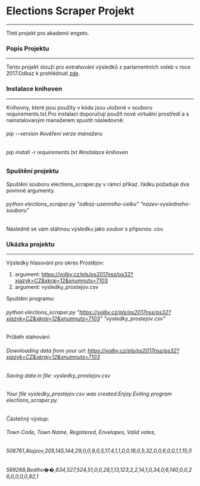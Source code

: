 # Elections Scraper Projekt
---
Třetí projekt pro akademii engeto.
### Popis Projektu
---
Tento projekt slouží pro extrahování výsledků z parlamentních voleb v roce 2017.Odkaz k prohlédnutí [zde](https://volby.cz/pls/ps2017nss/ps32?xjazyk=CZ&xkraj=12&xnumnuts=7103).
### Instalace knihoven
---
Knihovny, které jsou použity v kódu jsou uložené v souboru requirements.txt.Pro instalaci doporučuji použít nové virtuální prostředí a s nainstalovaným manažerem spustit následovně:

###### pip --version  #ověření verze manažeru
###### pip install -r requirements.txt #instalace knihoven
### Spuštění projektu
Spuštění souboru elections_scraper.py v rámci příkaz. řádku požaduje dva povinné argumenty.
###### python elections_scraper.py "odkaz-uzemniho-celku" "nazev-vysledneho-souboru"
Následně se vám stáhnou výsledku jako soubor s připonou .csv.
### Ukázka projektu
---
Výsledky hlasování pro okres Prostějov:
1. argument: https://volby.cz/pls/ps2017nss/ps32?xjazyk=CZ&xkraj=12&xnumnuts=7103
2. argument: vysledky_prostejov.csv

Spuštění programu:
###### python elections_scraper.py "https://volby.cz/pls/ps2017nss/ps32?xjazyk=CZ&xkraj=12&xnumnuts=7103" "vysledky_prostejov.csv"
Průběh stahování:
###### Downloading data from your url: https://volby.cz/pls/ps2017nss/ps32?xjazyk=CZ&xkraj=12&xnumnuts=7103
###### Saving data in file: vysledky_prostejov.csv
###### Your file vysledky_prostejov.csv was created.Enjoy.Exiting program elections_scraper.py.
Částečný výstup:
###### Town Code, Town Name, Registered, Envelopes, Valid votes,
###### 506761,Alojzov,205,145,144,29,0,0,9,0,5,17,4,1,1,0,0,18,0,5,32,0,0,6,0,0,1,1,15,0
###### 589268,Bediho��,834,527,524,51,0,0,28,1,13,123,2,2,14,1,0,34,0,6,140,0,0,26,0,0,0,0,82,1
